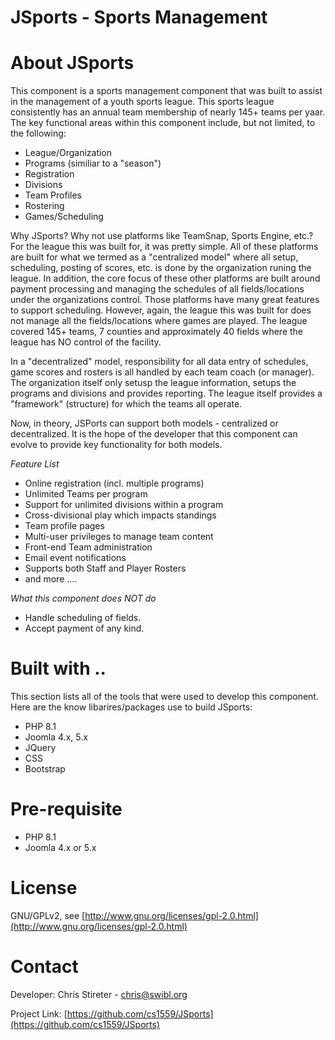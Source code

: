 # JSports - Sports Management

# About JSports
This component is a sports management component that was built to assist in the management of a youth sports league.  This sports league consistently has an annual team membership of nearly 145+ teams per yaar.  The key functional areas within this component include, but not limited, to the following:

- League/Organization 
- Programs (similiar to a "season")
- Registration 
- Divisions
- Team Profiles
- Rostering
- Games/Scheduling

Why JSports?  Why not use platforms like TeamSnap, Sports Engine, etc.?  For the league this was built for, it was pretty simple.  All of these platforms are built for what we termed as a "centralized model" where all setup, scheduling, posting of scores, etc. is done by the organization runing the league.  In addition, the core focus of these other platforms are built around payment processing and managing the schedules of all fields/locations under the organizations control.  Those platforms have many great features to support scheduling.  However, again, the league this was built for does not manage all the fields/locations where games are played.  The league covered 145+ teams, 7 counties and approximately 40 fields where the league has NO control of the facility.   

In a "decentralized" model, responsibility for all data entry of schedules, game scores and rosters is all handled by each team coach (or manager).  The organization itself only setusp the league information, setups the programs and divisions and provides reporting.  The league itself provides a "framework" (structure) for which the teams all operate.

Now, in theory, JSPorts can support both models - centralized or decentralized.  It is the hope of the developer that this component can evolve to provide key functionality for both models.  

*Feature List*

- Online registration (incl. multiple programs)
- Unlimited Teams per program
- Support for unlimited divisions within a program
- Cross-divisional play which impacts standings
- Team profile pages
- Multi-user privileges to manage team content
- Front-end Team administration
- Email event notifications
- Supports both Staff and Player Rosters
- and more ....

*What this component does NOT do*
- Handle scheduling of fields.
- Accept payment of any kind.


# Built with ..
This section lists all of the tools that were used to develop this component.  Here are the know libarires/packages use to build JSports:

- PHP 8.1
- Joomla 4.x, 5.x
- JQuery
- CSS
- Bootstrap

# Pre-requisite

- PHP 8.1
- Joomla 4.x or 5.x

# License
GNU/GPLv2, see [http://www.gnu.org/licenses/gpl-2.0.html](http://www.gnu.org/licenses/gpl-2.0.html)


# Contact

Developer:
Chris Stireter - chris@swibl.org

Project Link:  [https://github.com/cs1559/JSports](https://github.com/cs1559/JSports)


